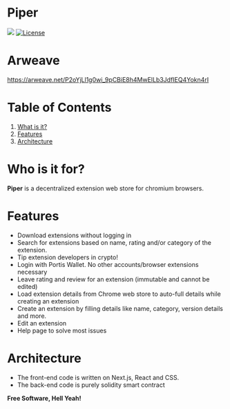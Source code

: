 # Piper
![](https://img.shields.io/badge/nodejs-8.10-blue.svg) [![License](https://img.shields.io/badge/license-MIT-green.svg)](https://opensource.org/licenses/MIT)

# Arweave
https://arweave.net/P2oYjLl1g0wi_9pCBiE8h4MwElLb3JdfIEQ4Yokn4rI

# Table of Contents
1. [What is it?](#what-is-it)
2. [Features](#features)
3. [Architecture](#architecture)

# Who is it for?
**Piper** is a decentralized extension web store for chromium browsers.

# Features
* Download extensions without logging in
* Search for extensions based on name, rating and/or category of the extension.
* Tip extension developers in crypto!
* Login with Portis Wallet. No other accounts/browser extensions necessary
* Leave rating and review for an extension (immutable and cannot be edited)
* Load extension details from Chrome web store to auto-full details while creating an extension
* Create an extension by filling details like name, category, version details and more.
* Edit an extension
* Help page to solve most issues

# Architecture
* The front-end code is written on Next.js, React and CSS.
* The back-end code is purely solidity smart contract

**Free Software, Hell Yeah!**

